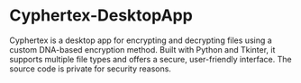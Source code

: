 # Cyphertex-DesktopApp
Cyphertex is a desktop app for encrypting and decrypting files using a custom DNA-based encryption method. Built with Python and Tkinter, it supports multiple file types and offers a secure, user-friendly interface. The source code is private for security reasons.
